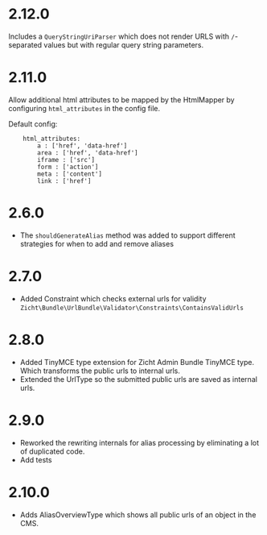 # 2.12.0 #
Includes a `QueryStringUriParser` which does not render URLS with `/`-separated
values but with regular query string parameters.

# 2.11.0 #
Allow additional html attributes to be mapped by the HtmlMapper by configuring
`html_attributes` in the config file.

Default config:

```    
    html_attributes:
        a : ['href', 'data-href']
        area : ['href', 'data-href']
        iframe : ['src']
        form : ['action']
        meta : ['content']
        link : ['href']
```


# 2.6.0 #
- The `shouldGenerateAlias` method was added to support different strategies
  for when to add and remove aliases

# 2.7.0 #
- Added Constraint which checks external urls for validity `
  Zicht\Bundle\UrlBundle\Validator\Constraints\ContainsValidUrls `

# 2.8.0 #
- Added TinyMCE type extension for Zicht Admin Bundle TinyMCE type. Which
  transforms the public urls to internal urls.
- Extended the UrlType so the submitted public urls are saved as internal urls.

# 2.9.0 #
- Reworked the rewriting internals for alias processing by eliminating a lot of
  duplicated code.
- Add tests

# 2.10.0 #
- Adds AliasOverviewType which shows all public urls of an object in the CMS.
